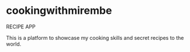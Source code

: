 # cookingwithmirembe
RECIPE APP

This is a platform to showcase my cooking skills and secret recipes to the world.
